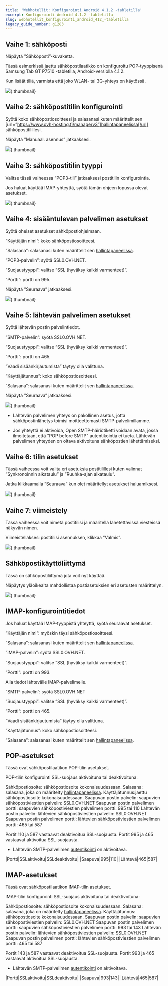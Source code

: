 ```yaml
---
title: 'Webhotellit: Konfigurointi Android 4.1.2 -tabletilla'
excerpt: Konfigurointi Android 4.1.2 -tabletilla
slug: webhotellit_konfigurointi_android_412_-tabletilla
legacy_guide_number: g1283
---
```



## Vaihe 1: sähköposti
Näpäytä ”Sähköposti”-kuvaketta.

Tässä esimerkissä jaettu sähköpostilaatikko on konfiguroitu POP-tyyppisenä Samsung Tab GT P7510 -tabletilla, Android-versiolla 4.1.2.

Kun lisäät tiliä, varmista että joko WLAN- tai 3G-yhteys on käytössä.

![](images/img_1161.jpg){.thumbnail}


## Vaihe 2: sähköpostitilin konfigurointi
Syötä koko sähköpostiosoitteesi ja salasanasi kuten määrittelit sen [url=”https://www.ovh-hosting.fi/managerv3”]hallintapaneelissa[/url] sähköpostitilillesi.

Näpäytä ”Manuaal. asennus” jatkaaksesi.

![](images/img_1162.jpg){.thumbnail}


## Vaihe 3: sähköpostitilin tyyppi
Valitse tässä vaiheessa ”POP3-tili” jatkaaksesi postitilin konfigurointia.

Jos haluat käyttää IMAP-yhteyttä, syötä tämän ohjeen lopussa olevat asetukset.

![](images/img_1163.jpg){.thumbnail}


## Vaihe 4: sisääntulevan palvelimen asetukset
Syötä oheiset asetukset sähköpostiohjelmaan.

”Käyttäjän nimi”: koko sähköpostiosoitteesi.

”Salasana”: salasanasi kuten määrittelit sen [hallintapaneelissa](https://www.ovh-hosting.fi/managerv3/).

”POP3-palvelin”: syötä SSL0.OVH.NET.

”Suojaustyyppi”: valitse ”SSL (hyväksy kaikki varmenteet)”.

”Portti”: portti on 995.


Näpäytä ”Seuraava” jatkaaksesi.

![](images/img_1164.jpg){.thumbnail}


## Vaihe 5: lähtevän palvelimen asetukset
Syötä lähtevän postin palvelintiedot.

”SMTP-palvelin”: syötä SSL0.OVH.NET.

”Suojaustyyppi”: valitse ”SSL (hyväksy kaikki varmenteet)”.

”Portti”: portti on 465.

”Vaadi sisäänkirjautumista” täytyy olla valittuna.

”Käyttäjätunnus”: koko sähköpostiosoitteesi.

”Salasana”: salasanasi kuten määrittelit sen [hallintapaneelissa](https://www.ovh-hosting.fi/managerv3/).

Näpäytä ”Seuraava” jatkaaksesi.

![](images/img_1165.jpg){.thumbnail}

- Lähtevän palvelimen yhteys on pakollinen asetus, jotta sähköpostinlähetys toimisi moitteettomasti SMTP-palvelimillamme.

- Jos yhteyttä ei aktivoida, Open SMTP-häiriötiketti voidaan avata, jossa ilmoitetaan, että "POP before SMTP" autentikointia ei tueta. Lähtevän palvelimen yhteyden on oltava aktivoituna sähköpostien lähettämiseksi.




## Vaihe 6: tilin asetukset
Tässä vaiheessa voit valita eri asetuksia postitilillesi kuten valinnat ”Synkronoinnin aikataulu” ja ”Ruuhka-ajan aikataulu”.

Jatka klikkaamalla ”Seuraava” kun olet määritellyt asetukset haluamiksesi.

![](images/img_1166.jpg){.thumbnail}


## Vaihe 7: viimeistely
Tässä vaiheessa voit nimetä postitilisi ja määritellä lähetettävissä viesteissä näkyvän nimen.

Viimeistelläksesi postitilisi asennuksen, klikkaa ”Valmis”.

![](images/img_1167.jpg){.thumbnail}


## Sähköpostikäyttöliittymä
Tässä on sähköpostiliittymä jota voit nyt käyttää.

Näpäytys yläoikealta mahdollistaa postiasetuksien eri asetusten määrittelyn.

![](images/img_1168.jpg){.thumbnail}


## IMAP-konfigurointitiedot
Jos haluat käyttää IMAP-tyyppistä yhteyttä, syötä seuraavat asetukset.

”Käyttäjän nimi”: myöskin täysi sähköpostiosoitteesi.

”Salasana”: salasanasi kuten määrittelit sen [hallintapaneelissa](https://www.ovh-hosting.fi/managerv3).

”IMAP-palvelin”: syötä SSL0.OVH.NET.

”Suojaustyyppi”: valitse ”SSL (hyväksy kaikki varmenteet)”.

”Portti”: portti on 993.

Alla tiedot lähtevälle IMAP-palvelimelle.

”SMTP-palvelin”: syötä SSL0.OVH.NET

”Suojaustyyppi”: valitse ”SSL (hyväksy kaikki varmenteet)”.

”Portti”: portti on 465.

”Vaadi sisäänkirjautumista” täytyy olla valittuna.

”Käyttäjätunnus”: koko sähköpostiosoitteesi.

”Salasana”: salasanasi kuten määrittelit sen [hallintapaneelissa](https://www.ovh-hosting.fi/managerv3).


## POP-asetukset
Tässä ovat sähköpostilaatikon POP-tilin asetukset.

POP-tilin konfigurointi SSL-suojaus aktivoituna tai deaktivoituna: 

Sähköpostiosoite: sähköpostiosoite kokonaisuudessaan.
Salasana: salasana, joka on määritelty [hallintapaneelissa](https://www.ovh.com/managerv3/).
Käyttäjätunnus:jaettu sähköpostiosoite kokonaisuudessaan.
Saapuvan postin palvelin: saapuvien sähköpostiviestien palvelin: SSL0.OVH.NET
Saapuvan postin palvelimen portti: saapuvien sähköpostiviestien palvelimen portti: 995 tai 110
Lähtevän postin palvelin: lähtevien sähköpostiviestien palvelin: SSL0.OVH.NET
Saapuvan postin palvelimen portti: lähtevien sähköpostiviestien palvelimen portti: 465 tai 587

Portit 110 ja 587 vastaavat deaktivoitua SSL-suojausta.
Portit 995 ja 465 vastaavat  aktivoitua SSL-suojausta.


- Lähtevän SMTP-palvelimen [autentikointi](#configuration_protocole_pop_partie_5_parametres_du_serveur_sortant) on aktivoitava.


|Portti|SSLaktivoitu|SSLdeaktivoitu|
|Saapuva|995|110|
|Lähtevä|465|587|




## IMAP-asetukset
Tässä ovat sähköpostilaatikon IMAP-tilin asetukset.

IMAP-tilin konfigurointi SSL-suojaus aktivoituna tai deaktivoituna: 

Sähköpostiosoite: sähköpostiosoite kokonaisuudessaan.
Salasana: salasana, joka on määritelty [hallintapaneelissa](https://www.ovh.com/managerv3/).
Käyttäjätunnus: sähköpostiosoite kokonaisuudessaan.
Saapuvan postin palvelin: saapuvien sähköpostiviestien palvelin: SSL0.OVH.NET
Saapuvan postin palvelimen portti: saapuvien sähköpostiviestien palvelimen portti: 993 tai 143
Lähtevän postin palvelin: lähtevien sähköpostiviestien palvelin: SSL0.OVH.NET
Saapuvan postin palvelimen portti: lähtevien sähköpostiviestien palvelimen portti: 465 tai 587

Portit 143 ja 587 vastaavat deaktivoitua SSL-suojausta.
Portit 993 ja 465 vastaavat  aktivoitua SSL-suojausta.


- Lähtevän SMTP-palvelimen [autentikointi](#configuration_protocole_pop_partie_5_parametres_du_serveur_sortant) on aktivoitava.


|Portti|SSLaktivoitu|SSLdeaktivoitu|
|Saapuva|993|143|
|Lähtevä|465|587|



